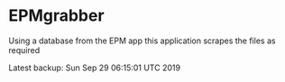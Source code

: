 # EPMgrabber
Using a database from the EPM app this application scrapes the files as required


Latest backup: Sun Sep 29 06:15:01 UTC 2019
